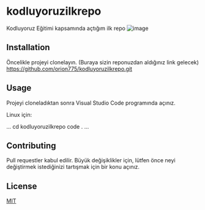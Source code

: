 # kodluyoruzilkrepo
Kodluyoruz Eğitimi kapsamında açtığım ilk repo
![image](https://user-images.githubusercontent.com/48392614/213921632-c960eaab-09fa-4b4e-88ae-6ac27c6cda58.png)

## Installation
Öncelikle projeyi clonelayın. (Buraya sizin reponuzdan aldığınız link gelecek)
https://github.com/orion775/kodluyoruzilkrepo.git
## Usage
Projeyi cloneladıktan sonra Visual Studio Code programında açınız.

Linux için:

...
cd kodluyoruzilkrepo
code .
...

## Contributing
Pull requestler kabul edilir. Büyük değişiklikler için, lütfen önce neyi değiştirmek istediğinizi tartışmak için bir konu açınız.

 ## License
 [MIT](https://choosealicense.com/licenses/mit/)